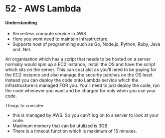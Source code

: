# 52 - AWS Lambda

#### Understanding

* Serverless compute service in AWS.
* Here you wont need to maintain infrastructure. 
* Supports host of programming such as Go, Node.js, Python, Ruby, Java and .Net.

An organisation which has a script that needs to be hosted on a server normally would spin up a EC2 instance, install the OS and have the script which sits on the server. This can cost alot as you'll need to be paying for the EC2 instance and also manage the security patches on the OS level. Instead you can deploy the code onto Lambda service which the infrastructure is managed FOR you. You'll need to just deploy the code, run the code whenever you want and be charged for only when you use your code.

Things to consider

* this is managed by AWS. So you can't log on to a server to look at your code.
* Maximum memory that can be utulized is 3GB.
* There is a timeout function which is maximum of 15 minutes.





